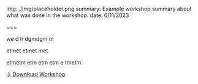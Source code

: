 img: ./img/placeholder.png
summary: Example workshop summary about what was done in the workshop.
date: 6/11/2023

===

we d
h
dgmdgm
m

etmet
etmet
met

etmetm
etm
etm
etm
e
tmetm

<a href="" download>⇩ Download Workshop</a>